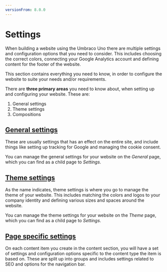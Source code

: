 ```yaml
---
versionFrom: 8.0.0
---
```


# Settings

When building a website using the Umbraco Uno there are multiple settings and configuration options that you need to consider. This includes choosing the correct colors, connecting your Google Analytics account and defining content for the footer of the website.

This section contains everything you need to know, in order to configure the website to suite your needs and/or requirements.

There are **three primary areas** you need to know about, when setting up and configuring your website. These are:

1. General settings
2. Theme settings
3. Compositions

## [General settings](General-Settings)

These are usually settings that has an effect on the entire site, and include things like setting up tracking for Google and managing the cookie consent.

You can manage the general settings for your website on the *General* page, which you can find as a child page to *Settings*.

## [Theme settings](Theme-settings)

As the name indicates, theme settings is where you go to manage the theme of your website. This includes matching the colors and logos to your company identity and defining various sizes and spaces around the website.

You can manage the theme settings for your website on the *Theme* page, which you can find as a child page to *Settings*.

## [Page specific settings](Specific-Settings)

On each content item you create in the content section, you will have a set of settings and configuration options specific to the content type the item is based on. These are split up into groups and includes settings related to SEO and options for the navigation bar.
